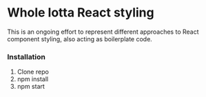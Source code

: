 # Whole lotta React styling

This is an ongoing effort to represent different approaches to React component styling, also acting as boilerplate code.

### Installation

1. Clone repo
2. npm install
3. npm start
